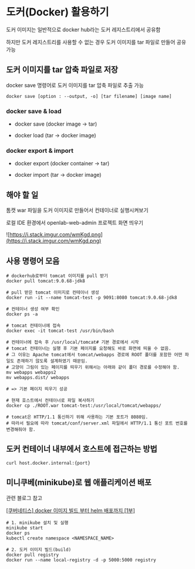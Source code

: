 # 도커(Docker) 활용하기

도커 이미지는 일반적으로 docker hub라는 도커 레지스트리에서 공유함

하지만 도커 레지스트리를 사용할 수 없는 경우 도커 이미지를 tar 파일로 만들어 공유 가능

## 도커 이미지를 tar 압축 파일로 저장

docker save 명령어로 도커 이미지를 tar 압축 파일로 추출 가능

```docker
docker save [option : --output, -o] [tar filename] [image name]
```

### docker save & load

 - docker save (docker image → tar)

 - docker load (tar → docker image)

### docker export & import 

 - docker export (docker container → tar)

 - docker import (tar → docker image)

## 해야 할 일

톰캣 war 파일을 도커 이미지로 만들어서 컨테이너로 실행시켜보기

로컬 IDE 환경에서 openlab-web-admin 프로젝트 화면 띄우기

![https://i.stack.imgur.com/wmKgd.png](https://i.stack.imgur.com/wmKgd.png)

## 사용 명령어 모음

```docker
# dockerhub로부터 tomcat 이미지를 pull 받기
docker pull tomcat:9.0.68-jdk8

# pull 받은 tomcat 이미지로 컨테이너 생성
docker run -it --name tomcat-test -p 9091:8080 tomcat:9.0.68-jdk8

# 컨테이너 생성 여부 확인
docker ps -a

# tomcat 컨테이너에 접속
docker exec -it tomcat-test /usr/bin/bash

# 컨테이너에 접속 후 /usr/local/tomcat# 기본 경로에서 시작
# tomcat 컨테이너는 실행 후 기본 페이지를 요청해도 바로 화면에 띄울 수 없음.
# 그 이유는 Apache tomcat에서 tomcat/webapps 경로에 ROOT 폴더를 포함한 어떤 파일도 존재하기 않도록 설계하였기 때문임.
# 고양이 그림이 있는 페이지를 띄우기 위해서는 아래와 같이 폴더 경로를 수정해야 함.
mv webapps webapps2
mv webapps.dist/ webapps

# => 기본 페이지 띄우기 성공

# 현재 호스트에서 컨테이너로 파일 복사하기
docker cp ./ROOT.war tomcat-test:/usr/local/tomcat/webapps/

# tomcat은 HTTP/1.1 통신하기 위해 사용하는 기본 포트가 8080임.
# 따라서 필요에 따라 tomcat/conf/server.xml 파일에서 HTTP/1.1 통신 포트 번호를 변경해줘야 함.

```

## 도커 컨테이너 내부에서 호스트에 접근하는 방법

```docker
curl host.docker.internal:{port}
```

## 미니쿠베(minikube)로 웹 애플리케이션 배포

관련 블로그 참고

[[쿠버네티스] docker 이미지 빌드 부터 helm 배포까지 [1부]](https://jay-ji.tistory.com/97)

```docker
# 1. minikube 설치 및 실행
minikube start
docker ps
kubectl create namespace <NAMESPACE_NAME>

# 2. 도커 이미지 빌드(build)
docker pull registry
docker run --name local-registry -d -p 5000:5000 registry
```
